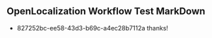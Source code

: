 ## OpenLocalization Workflow Test MarkDown
* 827252bc-ee58-43d3-b69c-a4ec28b7112a thanks!

<!--HONumber=Aug16_HO1-->


